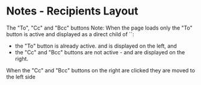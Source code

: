 # Notes - Recipients Layout

The "To", "Cc" and "Bcc" buttons
Note:
When the page loads only the "To" button is active and
displayed as a direct child of ``:

- the "To" button is already active. and is displayed on the left, and
- the "Cc" and "Bcc" buttons are not active - and are displayed on the right.

When the "Cc" and "Bcc" buttons on the right are clicked they are moved to the left side
